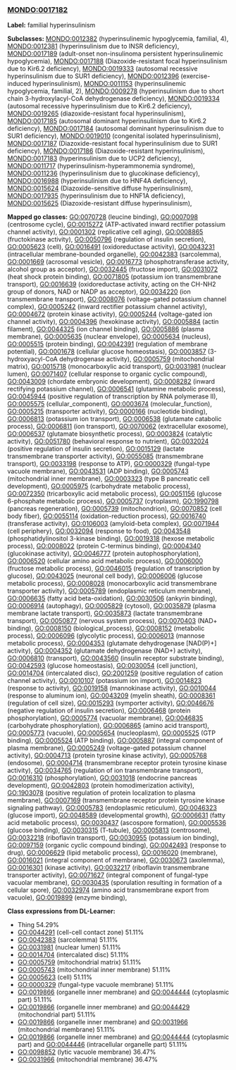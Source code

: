 
### [MONDO:0017182](http://purl.obolibrary.org/obo/MONDO_0017182)
**Label:** familial hyperinsulinism

**Subclasses:** [MONDO:0012382](http://purl.obolibrary.org/obo/MONDO_0012382) (hyperinsulinemic hypoglycemia, familial, 4), [MONDO:0012381](http://purl.obolibrary.org/obo/MONDO_0012381) (hyperinsulinism due to INSR deficiency), [MONDO:0017189](http://purl.obolibrary.org/obo/MONDO_0017189) (adult-onset non-insulinoma persistent hyperinsulinemic hypoglycemia), [MONDO:0017188](http://purl.obolibrary.org/obo/MONDO_0017188) (Diazoxide-resistant focal hyperinsulinism due to Kir6.2 deficiency), [MONDO:0019333](http://purl.obolibrary.org/obo/MONDO_0019333) (autosomal recessive hyperinsulinism due to SUR1 deficiency), [MONDO:0012396](http://purl.obolibrary.org/obo/MONDO_0012396) (exercise-induced hyperinsulinism), [MONDO:0011153](http://purl.obolibrary.org/obo/MONDO_0011153) (hyperinsulinemic hypoglycemia, familial, 2), [MONDO:0009278](http://purl.obolibrary.org/obo/MONDO_0009278) (hyperinsulinism due to short chain 3-hydroxylacyl-CoA dehydrogenase deficiency), [MONDO:0019334](http://purl.obolibrary.org/obo/MONDO_0019334) (autosomal recessive hyperinsulinism due to Kir6.2 deficiency), [MONDO:0019265](http://purl.obolibrary.org/obo/MONDO_0019265) (diazoxide-resistant focal hyperinsulinism), [MONDO:0017185](http://purl.obolibrary.org/obo/MONDO_0017185) (autosomal dominant hyperinsulinism due to Kir6.2 deficiency), [MONDO:0017184](http://purl.obolibrary.org/obo/MONDO_0017184) (autosomal dominant hyperinsulinism due to SUR1 deficiency), [MONDO:0019010](http://purl.obolibrary.org/obo/MONDO_0019010) (congenital isolated hyperinsulinism), [MONDO:0017187](http://purl.obolibrary.org/obo/MONDO_0017187) (Diazoxide-resistant focal hyperinsulinism due to SUR1 deficiency), [MONDO:0017186](http://purl.obolibrary.org/obo/MONDO_0017186) (Diazoxide-resistant hyperinsulinism), [MONDO:0017183](http://purl.obolibrary.org/obo/MONDO_0017183) (hyperinsulinism due to UCP2 deficiency), [MONDO:0011717](http://purl.obolibrary.org/obo/MONDO_0011717) (hyperinsulinism-hyperammonemia syndrome), [MONDO:0011236](http://purl.obolibrary.org/obo/MONDO_0011236) (hyperinsulinism due to glucokinase deficiency), [MONDO:0016988](http://purl.obolibrary.org/obo/MONDO_0016988) (hyperinsulinism due to HNF4A deficiency), [MONDO:0015624](http://purl.obolibrary.org/obo/MONDO_0015624) (Diazoxide-sensitive diffuse hyperinsulinism), [MONDO:0017935](http://purl.obolibrary.org/obo/MONDO_0017935) (hyperinsulinism due to HNF1A deficiency), [MONDO:0015625](http://purl.obolibrary.org/obo/MONDO_0015625) (Diazoxide-resistant diffuse hyperinsulinism), 

**Mapped go classes:** [GO:0070728](http://purl.obolibrary.org/obo/GO_0070728) (leucine binding), [GO:0007098](http://purl.obolibrary.org/obo/GO_0007098) (centrosome cycle), [GO:0015272](http://purl.obolibrary.org/obo/GO_0015272) (ATP-activated inward rectifier potassium channel activity), [GO:0001302](http://purl.obolibrary.org/obo/GO_0001302) (replicative cell aging), [GO:0008865](http://purl.obolibrary.org/obo/GO_0008865) (fructokinase activity), [GO:0050796](http://purl.obolibrary.org/obo/GO_0050796) (regulation of insulin secretion), [GO:0005623](http://purl.obolibrary.org/obo/GO_0005623) (cell), [GO:0016491](http://purl.obolibrary.org/obo/GO_0016491) (oxidoreductase activity), [GO:0043231](http://purl.obolibrary.org/obo/GO_0043231) (intracellular membrane-bounded organelle), [GO:0042383](http://purl.obolibrary.org/obo/GO_0042383) (sarcolemma), [GO:0001669](http://purl.obolibrary.org/obo/GO_0001669) (acrosomal vesicle), [GO:0016773](http://purl.obolibrary.org/obo/GO_0016773) (phosphotransferase activity, alcohol group as acceptor), [GO:0032445](http://purl.obolibrary.org/obo/GO_0032445) (fructose import), [GO:0031072](http://purl.obolibrary.org/obo/GO_0031072) (heat shock protein binding), [GO:0071805](http://purl.obolibrary.org/obo/GO_0071805) (potassium ion transmembrane transport), [GO:0016639](http://purl.obolibrary.org/obo/GO_0016639) (oxidoreductase activity, acting on the CH-NH2 group of donors, NAD or NADP as acceptor), [GO:0034220](http://purl.obolibrary.org/obo/GO_0034220) (ion transmembrane transport), [GO:0008076](http://purl.obolibrary.org/obo/GO_0008076) (voltage-gated potassium channel complex), [GO:0005242](http://purl.obolibrary.org/obo/GO_0005242) (inward rectifier potassium channel activity), [GO:0004672](http://purl.obolibrary.org/obo/GO_0004672) (protein kinase activity), [GO:0005244](http://purl.obolibrary.org/obo/GO_0005244) (voltage-gated ion channel activity), [GO:0004396](http://purl.obolibrary.org/obo/GO_0004396) (hexokinase activity), [GO:0005884](http://purl.obolibrary.org/obo/GO_0005884) (actin filament), [GO:0044325](http://purl.obolibrary.org/obo/GO_0044325) (ion channel binding), [GO:0005886](http://purl.obolibrary.org/obo/GO_0005886) (plasma membrane), [GO:0005635](http://purl.obolibrary.org/obo/GO_0005635) (nuclear envelope), [GO:0005634](http://purl.obolibrary.org/obo/GO_0005634) (nucleus), [GO:0005515](http://purl.obolibrary.org/obo/GO_0005515) (protein binding), [GO:0042391](http://purl.obolibrary.org/obo/GO_0042391) (regulation of membrane potential), [GO:0001678](http://purl.obolibrary.org/obo/GO_0001678) (cellular glucose homeostasis), [GO:0003857](http://purl.obolibrary.org/obo/GO_0003857) (3-hydroxyacyl-CoA dehydrogenase activity), [GO:0005759](http://purl.obolibrary.org/obo/GO_0005759) (mitochondrial matrix), [GO:0015718](http://purl.obolibrary.org/obo/GO_0015718) (monocarboxylic acid transport), [GO:0031981](http://purl.obolibrary.org/obo/GO_0031981) (nuclear lumen), [GO:0071407](http://purl.obolibrary.org/obo/GO_0071407) (cellular response to organic cyclic compound), [GO:0043009](http://purl.obolibrary.org/obo/GO_0043009) (chordate embryonic development), [GO:0008282](http://purl.obolibrary.org/obo/GO_0008282) (inward rectifying potassium channel), [GO:0006541](http://purl.obolibrary.org/obo/GO_0006541) (glutamine metabolic process), [GO:0045944](http://purl.obolibrary.org/obo/GO_0045944) (positive regulation of transcription by RNA polymerase II), [GO:0005575](http://purl.obolibrary.org/obo/GO_0005575) (cellular_component), [GO:0003674](http://purl.obolibrary.org/obo/GO_0003674) (molecular_function), [GO:0005215](http://purl.obolibrary.org/obo/GO_0005215) (transporter activity), [GO:0000166](http://purl.obolibrary.org/obo/GO_0000166) (nucleotide binding), [GO:0006813](http://purl.obolibrary.org/obo/GO_0006813) (potassium ion transport), [GO:0006538](http://purl.obolibrary.org/obo/GO_0006538) (glutamate catabolic process), [GO:0006811](http://purl.obolibrary.org/obo/GO_0006811) (ion transport), [GO:0070062](http://purl.obolibrary.org/obo/GO_0070062) (extracellular exosome), [GO:0006537](http://purl.obolibrary.org/obo/GO_0006537) (glutamate biosynthetic process), [GO:0003824](http://purl.obolibrary.org/obo/GO_0003824) (catalytic activity), [GO:0051780](http://purl.obolibrary.org/obo/GO_0051780) (behavioral response to nutrient), [GO:0032024](http://purl.obolibrary.org/obo/GO_0032024) (positive regulation of insulin secretion), [GO:0015129](http://purl.obolibrary.org/obo/GO_0015129) (lactate transmembrane transporter activity), [GO:0055085](http://purl.obolibrary.org/obo/GO_0055085) (transmembrane transport), [GO:0033198](http://purl.obolibrary.org/obo/GO_0033198) (response to ATP), [GO:0000329](http://purl.obolibrary.org/obo/GO_0000329) (fungal-type vacuole membrane), [GO:0043531](http://purl.obolibrary.org/obo/GO_0043531) (ADP binding), [GO:0005743](http://purl.obolibrary.org/obo/GO_0005743) (mitochondrial inner membrane), [GO:0003323](http://purl.obolibrary.org/obo/GO_0003323) (type B pancreatic cell development), [GO:0005975](http://purl.obolibrary.org/obo/GO_0005975) (carbohydrate metabolic process), [GO:0072350](http://purl.obolibrary.org/obo/GO_0072350) (tricarboxylic acid metabolic process), [GO:0051156](http://purl.obolibrary.org/obo/GO_0051156) (glucose 6-phosphate metabolic process), [GO:0005737](http://purl.obolibrary.org/obo/GO_0005737) (cytoplasm), [GO:1990798](http://purl.obolibrary.org/obo/GO_1990798) (pancreas regeneration), [GO:0005739](http://purl.obolibrary.org/obo/GO_0005739) (mitochondrion), [GO:0070852](http://purl.obolibrary.org/obo/GO_0070852) (cell body fiber), [GO:0055114](http://purl.obolibrary.org/obo/GO_0055114) (oxidation-reduction process), [GO:0016740](http://purl.obolibrary.org/obo/GO_0016740) (transferase activity), [GO:0106003](http://purl.obolibrary.org/obo/GO_0106003) (amyloid-beta complex), [GO:0071944](http://purl.obolibrary.org/obo/GO_0071944) (cell periphery), [GO:0032094](http://purl.obolibrary.org/obo/GO_0032094) (response to food), [GO:0043548](http://purl.obolibrary.org/obo/GO_0043548) (phosphatidylinositol 3-kinase binding), [GO:0019318](http://purl.obolibrary.org/obo/GO_0019318) (hexose metabolic process), [GO:0008022](http://purl.obolibrary.org/obo/GO_0008022) (protein C-terminus binding), [GO:0004340](http://purl.obolibrary.org/obo/GO_0004340) (glucokinase activity), [GO:0046777](http://purl.obolibrary.org/obo/GO_0046777) (protein autophosphorylation), [GO:0006520](http://purl.obolibrary.org/obo/GO_0006520) (cellular amino acid metabolic process), [GO:0006000](http://purl.obolibrary.org/obo/GO_0006000) (fructose metabolic process), [GO:0046015](http://purl.obolibrary.org/obo/GO_0046015) (regulation of transcription by glucose), [GO:0043025](http://purl.obolibrary.org/obo/GO_0043025) (neuronal cell body), [GO:0006006](http://purl.obolibrary.org/obo/GO_0006006) (glucose metabolic process), [GO:0008028](http://purl.obolibrary.org/obo/GO_0008028) (monocarboxylic acid transmembrane transporter activity), [GO:0005789](http://purl.obolibrary.org/obo/GO_0005789) (endoplasmic reticulum membrane), [GO:0006635](http://purl.obolibrary.org/obo/GO_0006635) (fatty acid beta-oxidation), [GO:0030506](http://purl.obolibrary.org/obo/GO_0030506) (ankyrin binding), [GO:0006914](http://purl.obolibrary.org/obo/GO_0006914) (autophagy), [GO:0005829](http://purl.obolibrary.org/obo/GO_0005829) (cytosol), [GO:0035879](http://purl.obolibrary.org/obo/GO_0035879) (plasma membrane lactate transport), [GO:0035873](http://purl.obolibrary.org/obo/GO_0035873) (lactate transmembrane transport), [GO:0050877](http://purl.obolibrary.org/obo/GO_0050877) (nervous system process), [GO:0070403](http://purl.obolibrary.org/obo/GO_0070403) (NAD+ binding), [GO:0008150](http://purl.obolibrary.org/obo/GO_0008150) (biological_process), [GO:0008152](http://purl.obolibrary.org/obo/GO_0008152) (metabolic process), [GO:0006096](http://purl.obolibrary.org/obo/GO_0006096) (glycolytic process), [GO:0006013](http://purl.obolibrary.org/obo/GO_0006013) (mannose metabolic process), [GO:0004353](http://purl.obolibrary.org/obo/GO_0004353) (glutamate dehydrogenase [NAD(P)+] activity), [GO:0004352](http://purl.obolibrary.org/obo/GO_0004352) (glutamate dehydrogenase (NAD+) activity), [GO:0006810](http://purl.obolibrary.org/obo/GO_0006810) (transport), [GO:0043560](http://purl.obolibrary.org/obo/GO_0043560) (insulin receptor substrate binding), [GO:0042593](http://purl.obolibrary.org/obo/GO_0042593) (glucose homeostasis), [GO:0030054](http://purl.obolibrary.org/obo/GO_0030054) (cell junction), [GO:0014704](http://purl.obolibrary.org/obo/GO_0014704) (intercalated disc), [GO:2001259](http://purl.obolibrary.org/obo/GO_2001259) (positive regulation of cation channel activity), [GO:0010107](http://purl.obolibrary.org/obo/GO_0010107) (potassium ion import), [GO:0014823](http://purl.obolibrary.org/obo/GO_0014823) (response to activity), [GO:0019158](http://purl.obolibrary.org/obo/GO_0019158) (mannokinase activity), [GO:0010044](http://purl.obolibrary.org/obo/GO_0010044) (response to aluminum ion), [GO:0043209](http://purl.obolibrary.org/obo/GO_0043209) (myelin sheath), [GO:0008361](http://purl.obolibrary.org/obo/GO_0008361) (regulation of cell size), [GO:0015293](http://purl.obolibrary.org/obo/GO_0015293) (symporter activity), [GO:0046676](http://purl.obolibrary.org/obo/GO_0046676) (negative regulation of insulin secretion), [GO:0006468](http://purl.obolibrary.org/obo/GO_0006468) (protein phosphorylation), [GO:0005774](http://purl.obolibrary.org/obo/GO_0005774) (vacuolar membrane), [GO:0046835](http://purl.obolibrary.org/obo/GO_0046835) (carbohydrate phosphorylation), [GO:0006865](http://purl.obolibrary.org/obo/GO_0006865) (amino acid transport), [GO:0005773](http://purl.obolibrary.org/obo/GO_0005773) (vacuole), [GO:0005654](http://purl.obolibrary.org/obo/GO_0005654) (nucleoplasm), [GO:0005525](http://purl.obolibrary.org/obo/GO_0005525) (GTP binding), [GO:0005524](http://purl.obolibrary.org/obo/GO_0005524) (ATP binding), [GO:0005887](http://purl.obolibrary.org/obo/GO_0005887) (integral component of plasma membrane), [GO:0005249](http://purl.obolibrary.org/obo/GO_0005249) (voltage-gated potassium channel activity), [GO:0004713](http://purl.obolibrary.org/obo/GO_0004713) (protein tyrosine kinase activity), [GO:0005768](http://purl.obolibrary.org/obo/GO_0005768) (endosome), [GO:0004714](http://purl.obolibrary.org/obo/GO_0004714) (transmembrane receptor protein tyrosine kinase activity), [GO:0034765](http://purl.obolibrary.org/obo/GO_0034765) (regulation of ion transmembrane transport), [GO:0016310](http://purl.obolibrary.org/obo/GO_0016310) (phosphorylation), [GO:0031018](http://purl.obolibrary.org/obo/GO_0031018) (endocrine pancreas development), [GO:0042803](http://purl.obolibrary.org/obo/GO_0042803) (protein homodimerization activity), [GO:1903078](http://purl.obolibrary.org/obo/GO_1903078) (positive regulation of protein localization to plasma membrane), [GO:0007169](http://purl.obolibrary.org/obo/GO_0007169) (transmembrane receptor protein tyrosine kinase signaling pathway), [GO:0005783](http://purl.obolibrary.org/obo/GO_0005783) (endoplasmic reticulum), [GO:0046323](http://purl.obolibrary.org/obo/GO_0046323) (glucose import), [GO:0048589](http://purl.obolibrary.org/obo/GO_0048589) (developmental growth), [GO:0006631](http://purl.obolibrary.org/obo/GO_0006631) (fatty acid metabolic process), [GO:0030437](http://purl.obolibrary.org/obo/GO_0030437) (ascospore formation), [GO:0005536](http://purl.obolibrary.org/obo/GO_0005536) (glucose binding), [GO:0030315](http://purl.obolibrary.org/obo/GO_0030315) (T-tubule), [GO:0005813](http://purl.obolibrary.org/obo/GO_0005813) (centrosome), [GO:0032218](http://purl.obolibrary.org/obo/GO_0032218) (riboflavin transport), [GO:0030955](http://purl.obolibrary.org/obo/GO_0030955) (potassium ion binding), [GO:0097159](http://purl.obolibrary.org/obo/GO_0097159) (organic cyclic compound binding), [GO:0042493](http://purl.obolibrary.org/obo/GO_0042493) (response to drug), [GO:0006629](http://purl.obolibrary.org/obo/GO_0006629) (lipid metabolic process), [GO:0016020](http://purl.obolibrary.org/obo/GO_0016020) (membrane), [GO:0016021](http://purl.obolibrary.org/obo/GO_0016021) (integral component of membrane), [GO:0030673](http://purl.obolibrary.org/obo/GO_0030673) (axolemma), [GO:0016301](http://purl.obolibrary.org/obo/GO_0016301) (kinase activity), [GO:0032217](http://purl.obolibrary.org/obo/GO_0032217) (riboflavin transmembrane transporter activity), [GO:0071627](http://purl.obolibrary.org/obo/GO_0071627) (integral component of fungal-type vacuolar membrane), [GO:0030435](http://purl.obolibrary.org/obo/GO_0030435) (sporulation resulting in formation of a cellular spore), [GO:0032974](http://purl.obolibrary.org/obo/GO_0032974) (amino acid transmembrane export from vacuole), [GO:0019899](http://purl.obolibrary.org/obo/GO_0019899) (enzyme binding), 

**Class expressions from DL-Learner:**

- Thing 54.29%
- [GO:0044291](http://purl.obolibrary.org/obo/GO_0044291) (cell-cell contact zone) 51.11%
- [GO:0042383](http://purl.obolibrary.org/obo/GO_0042383) (sarcolemma) 51.11%
- [GO:0031981](http://purl.obolibrary.org/obo/GO_0031981) (nuclear lumen) 51.11%
- [GO:0014704](http://purl.obolibrary.org/obo/GO_0014704) (intercalated disc) 51.11%
- [GO:0005759](http://purl.obolibrary.org/obo/GO_0005759) (mitochondrial matrix) 51.11%
- [GO:0005743](http://purl.obolibrary.org/obo/GO_0005743) (mitochondrial inner membrane) 51.11%
- [GO:0005623](http://purl.obolibrary.org/obo/GO_0005623) (cell) 51.11%
- [GO:0000329](http://purl.obolibrary.org/obo/GO_0000329) (fungal-type vacuole membrane) 51.11%
- [GO:0019866](http://purl.obolibrary.org/obo/GO_0019866) (organelle inner membrane) and [GO:0044444](http://purl.obolibrary.org/obo/GO_0044444) (cytoplasmic part) 51.11%
- [GO:0019866](http://purl.obolibrary.org/obo/GO_0019866) (organelle inner membrane) and [GO:0044429](http://purl.obolibrary.org/obo/GO_0044429) (mitochondrial part) 51.11%
- [GO:0019866](http://purl.obolibrary.org/obo/GO_0019866) (organelle inner membrane) and [GO:0031966](http://purl.obolibrary.org/obo/GO_0031966) (mitochondrial membrane) 51.11%
- [GO:0019866](http://purl.obolibrary.org/obo/GO_0019866) (organelle inner membrane) and [GO:0044444](http://purl.obolibrary.org/obo/GO_0044444) (cytoplasmic part) and [GO:0044446](http://purl.obolibrary.org/obo/GO_0044446) (intracellular organelle part) 51.11%
- [GO:0098852](http://purl.obolibrary.org/obo/GO_0098852) (lytic vacuole membrane) 36.47%
- [GO:0031966](http://purl.obolibrary.org/obo/GO_0031966) (mitochondrial membrane) 36.47%


